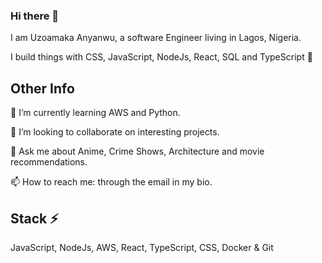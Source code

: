 ### Hi there 👋

I am Uzoamaka Anyanwu, a software Engineer living in Lagos, Nigeria.

I build things with CSS, JavaScript, NodeJs, React, SQL and TypeScript :muscle:

## Other Info 
🌱 I’m currently learning AWS and Python.

👯 I’m looking to collaborate on interesting projects.

💬 Ask me about Anime, Crime Shows, Architecture and movie recommendations.

📫 How to reach me: through the email in my bio.

## Stack ⚡
JavaScript, NodeJs, AWS, React, TypeScript, CSS, Docker & Git
